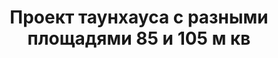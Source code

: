 ---
title: Проект таунхауса с разными площадями 85 и 105 м кв
description: Готовый проект таунхауса с разными площадями на две семьи, из кирпича, газобетона или пеноблока. Площадь секции&#58; 85 и 105 м.кв.

layout: project
permalink: /proekty/:path

weight: 2200

project-title: Таунхаус с разными площадями
project-catalog-title: Двухэтажный таунхаус
project-name: TD-85/105
tiny-description: Дуплекс с разными площадями

short-description: "Готовый проект таунхауса с разными площадями на две семьи, из кирпича, газобетона или пеноблока. Площадь секции&#58; 85 и 105 м.кв."

price-project: "60 000 р"
price-build: "от 3 570 000 р"


area: "85/105"

related:
- TD-106
- TD-79
- TP-100

params:
- name: "Площадь секции А/Б:"
  value: "85/104 м<sup>2</sup>"
- name: "Площадь 1-го этажа:"
  value: "45/55 м<sup>2</sup>"
- name: "Площадь 2-го этажа:"
  value: "40/49 м<sup>2</sup>"
- name: "Крыльцо, терраса"
  value: "21/21 м<sup>2</sup>"
- name: "Спальни"
  value: "2/3"
- name: "Санузлы"
  value: "2/2"
- name: "Габаритные размеры дома"
  value: "12.4 x 17.7м"
- name: "Высота 1-го этажа"
  value: "3.0м"
- name: "Высота 2-го этажа"
  value: "2.7м"
- name: "Фундамент"
  value: "Монолитный ж/б"
- name: "Конструкция стен"
  value: "Газобетон 400мм"
- name: "Перекрытия"
  value: "Монолитные ж/б"
- name: "Покрытие кровли"
  value: "Гибкая черепица"
- name: "Облицовка стен"
  value: "Штукатурка, термососна"

options:
- name: "Зеркальный проект"
  value: "5 000 р"
- name: "Паспорт дома"
  value: "5 000 р"
- name: "Проект отопления"
  value: "30 000 р"
- name: "Водоснабжение, канализация"
  value: "30 000 р"
- name: "Проект электрики"
  value: "30 000 р"
- name: "Проект подвала"
  value: "30 000 р"
- name: "Замена материала стен"
  value: "20 000 р"
- name: "Изменение фундамента"
  value: "20 000 р"
- name: "Перепланировка (перегородки)"
  value: "5 000 р"
- name: "Дизайн интерьера"
  value: "120 000 р"
---